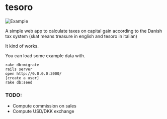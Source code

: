 tesoro
======

![Example](http://f.cl.ly/items/3N1z432n0z2c2g2R3t38/Screen%20Shot%202014-12-16%20at%2008.54.29.png)

A simple web app to calculate taxes on capital gain according to the Danish tax system (skat means treasure in english and tesoro in italian)

It kind of works.

You can load some example data with.

```
rake db:migrate
rails server
open http://0.0.0.0:3000/
[create a user]
rake db:seed
```

### TODO:
- Compute commission on sales
- Compute USD/DKK exchange
